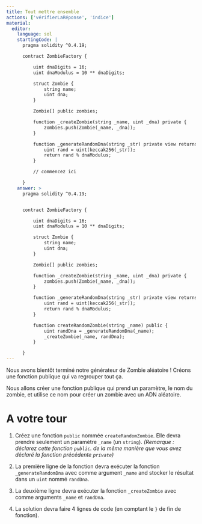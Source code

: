 ```yaml
---
title: Tout mettre ensemble
actions: ['vérifierLaRéponse', 'indice']
material:
  editor:
    language: sol
    startingCode: |
      pragma solidity ^0.4.19;

      contract ZombieFactory {

          uint dnaDigits = 16;
          uint dnaModulus = 10 ** dnaDigits;

          struct Zombie {
              string name;
              uint dna;
          }

          Zombie[] public zombies;

          function _createZombie(string _name, uint _dna) private {
              zombies.push(Zombie(_name, _dna));
          }

          function _generateRandomDna(string _str) private view returns (uint) {
              uint rand = uint(keccak256(_str));
              return rand % dnaModulus;
          }

          // commencez ici

      }
    answer: >
      pragma solidity ^0.4.19;


      contract ZombieFactory {

          uint dnaDigits = 16;
          uint dnaModulus = 10 ** dnaDigits;

          struct Zombie {
              string name;
              uint dna;
          }

          Zombie[] public zombies;

          function _createZombie(string _name, uint _dna) private {
              zombies.push(Zombie(_name, _dna));
          }

          function _generateRandomDna(string _str) private view returns (uint) {
              uint rand = uint(keccak256(_str));
              return rand % dnaModulus;
          }

          function createRandomZombie(string _name) public {
              uint randDna = _generateRandomDna(_name);
              _createZombie(_name, randDna);
          }

      }
---
```


Nous avons bientôt terminé notre générateur de Zombie aléatoire ! Créons une fonction publique qui va regrouper tout ça.

Nous allons créer une fonction publique qui prend un paramètre, le nom du zombie, et utilise ce nom pour créer un zombie avec un ADN aléatoire.

# A votre tour

1. Créez une fonction `public` nommée `createRandomZombie`. Elle devra prendre seulement un paramètre `_name` (un `string`). _(Remarque : déclarez cette fonction `public`. de la même manière que vous avez déclaré la fonction précédente `private`)_

2. La première ligne de la fonction devra exécuter la fonction `_generateRandomDna` avec comme argument `_name` and stocker le résultat dans un `uint` nommé `randDna`.

3. La deuxième ligne devra exécuter la fonction `_createZombie` avec comme arguments `_name` et `randDna`.

4. La solution devra faire 4 lignes de code (en comptant le `}` de fin de fonction).
